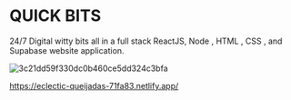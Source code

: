 # QUICK BITS 
24/7 Digital witty bits all in a full stack ReactJS, Node , HTML , CSS , and Supabase website application.

![3c21dd59f330dc0b460ce5dd324c3bfa](https://user-images.githubusercontent.com/70792923/208308084-51e7f4ef-2504-491c-8fd3-e647a6cc34bb.png)

https://eclectic-queijadas-71fa83.netlify.app/
